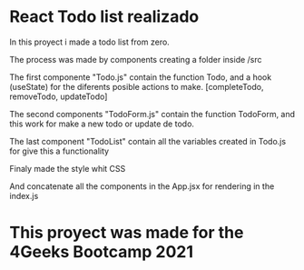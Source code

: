 # React Todo list realizado

In this proyect i made a todo list from zero. 

The process was made by components creating a folder inside /src 

The first componente "Todo.js" contain the function Todo, and a hook (useState) 
for the diferents posible actions to make. [completeTodo, removeTodo, updateTodo]

The second components "TodoForm.js" contain the function TodoForm, and this work for 
make a new todo or update de todo. 

The last component "TodoList" contain all the variables created in Todo.js for give this a functionality

Finaly made the style whit CSS 

And concatenate all the components in the App.jsx for rendering in the index.js



# This proyect was made for the 4Geeks Bootcamp 2021